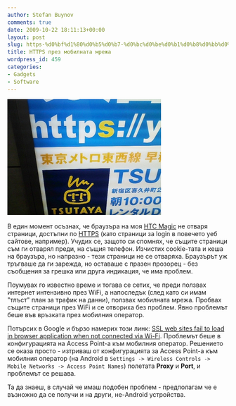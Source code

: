 ```yaml
---
author: Stefan Buynov
comments: true
date: 2009-10-22 18:11:13+00:00
layout: post
slug: https-%d0%bf%d1%80%d0%b5%d0%b7-%d0%bc%d0%be%d0%b1%d0%b8%d0%bb%d0%bd%d0%b0%d1%82%d0%b0-%d0%bc%d1%80%d0%b5%d0%b6%d0%b0
title: HTTPS през мобилната мрежа
wordpress_id: 459
categories:
- Gadgets
- Software
---
```


[![HTTPS](/images/2009/10/HTTPS.jpg)](http://en.wikipedia.org/wiki/HTTP_Secure)

В един момент осъзнах, че браузъра на моя [HTC Magic](/2009/09/24/440) не отваря страници, достъпни по [HTTPS](http://en.wikipedia.org/wiki/HTTP_Secure) (като страници за login в повечето уеб сайтове, например). Учудих се, защото си спомнях, че същите страници съм ги отварял преди, на същия телефон. Изчистих cookie-тата и кеша на браузъра, но напразно - тези страници не се отваряха. Браузърът уж тръгваше да ги зарежда, но оставаше с празен прозорец - без съобщения за грешка или друга индикация, че има проблем.

Поумувах го известно време и тогава се сетих, че преди ползвах интернет интензивно през WiFi, а напоследък (след като си имам "тлъст" план за трафик на данни), ползвах мобилната мрежа. Пробвах същите страници през WiFi и се отвориха без проблем. Явно проблемът беше във връзката през мобилния оператор.

Потърсих в Google и бързо намерих този линк: [SSL web sites fail to load in browser application when not connected via Wi-Fi](http://code.google.com/p/android/issues/detail?id=3334). Проблемът беше в конфигурацията на Access Point-a към мобилния оператор. Решението се оказа просто - изтриваш от конфигурацията за Access Point-а към мобилния оператор (на Android в `Settings -> Wireless Controls -> Mobile Networks -> Access Point Names`) полетата **Proxy** и **Port**, и проблемът се решава.

Та да знаеш, в случай че имаш подобен проблем - предполагам че е възножно да се получи и на други, не-Android устройства.

